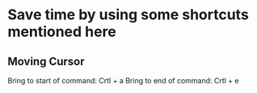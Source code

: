 # Save time by using some shortcuts mentioned here

## Moving Cursor
Bring to start of command: Crtl + a 
Bring to end of command: Crtl + e

